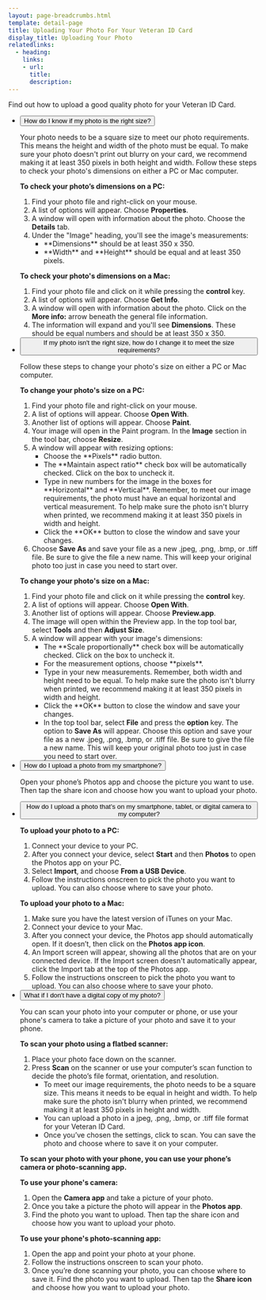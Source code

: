 ```yaml
---
layout: page-breadcrumbs.html
template: detail-page
title: Uploading Your Photo For Your Veteran ID Card
display_title: Uploading Your Photo
relatedlinks:
  - heading: 
    links:
    - url: 
      title: 
      description: 
---
```


<div class="va-introtext">

Find out how to upload a good quality photo for your Veteran ID Card.

</div>

<div class="usa-accordion">
<ul class="usa-unstyled-list">
<li>
<button class="usa-button-unstyled usa-accordion-button" aria-controls="size">How do I know if my photo is the right size?</button>
<div id="size" class="usa-accordion-content">
 
Your photo needs to be a square size to meet our photo requirements. This means the height and width of the photo must be equal. To make sure your photo doesn't print out blurry on your card, we recommend making it at least 350 pixels in both height and width. Follow these steps to check your photo's dimensions on either a PC or Mac computer.

**To check your photo’s dimensions on a PC:**

1. Find your photo file and right-click on your mouse.
2. A list of options will appear. Choose **Properties**.
3. A window will open with information about the photo. Choose the **Details** tab.
4. Under the "Image" heading, you'll see the image's measurements:
   <ul>
   <li>**Dimensions** should be at least 350 x 350.</li>
   <li>**Width** and **Height** should be equal and at least 350 pixels.</li>
   </ul>

**To check your photo's dimensions on a Mac:**

1. Find your photo file and click on it while pressing the **control** key.
2. A list of options will appear. Choose **Get Info**.
3. A window will open with information about the photo. Click on the **More info:** arrow beneath the general file information.
4. The information will expand and you'll see **Dimensions**. These should be equal numbers and should be at least 350 x 350.

</div>
</li>
<li>
<button class="usa-button-unstyled usa-accordion-button" aria-controls="change-size">If my photo isn't the right size, how do I change it to meet the size requirements?</button>
<div id="change-size" class="usa-accordion-content">
 
Follow these steps to change your photo's size on either a PC or Mac computer. 
 
**To change your photo's size on a PC:**

1. Find your photo file and right-click on your mouse.
2. A list of options will appear. Choose **Open With**.
3. Another list of options will appear. Choose **Paint**.
4. Your image will open in the Paint program. In the **Image** section in the tool bar, choose **Resize**.
5. A window will appear with resizing options:<br>
   <ul>
   <li> Choose the **Pixels** radio button.</li>
   <li>The **Maintain aspect ratio** check box will be automatically checked. Click on the box to uncheck it.</li>
   <li>Type in new numbers for the image in the boxes for **Horizontal** and **Vertical**. Remember, to meet our image requirements, the photo must have an equal horizontal and vertical measurement. To help make sure the photo isn't blurry when printed, we recommend making it at least 350 pixels in width and height.</li>
   <li>Click the **OK** button to close the window and save your changes.</li>
   </ul>
 7. Choose **Save As** and save your file as a new .jpeg, .png, .bmp, or .tiff file. Be sure to give the file a new name. This will keep your original photo too just in case you need to start over.
 
 **To change your photo's size on a Mac:**
 
1. Find your photo file and click on it while pressing the **control** key.
2. A list of options will appear. Choose **Open With**.
3. Another list of options will appear. Choose **Preview.app**.
4. The image will open within the Preview app. In the top tool bar, select **Tools** and then **Adjust Size**.
5. A window will appear with your image's dimensions:<br>
   <ul>
   <li>The **Scale proportionally** check box will be automatically checked. Click on the box to uncheck it.</li>
   <li>For the measurement options, choose **pixels**.</li>
   <li>Type in your new measurements. Remember, both width and height need to be equal. To help make sure the photo isn't blurry when printed, we recommend making it at least 350 pixels in width and height.</li>
   <li>Click the **OK** button to close the window and save your changes.</li>
7. In the top tool bar, select **File** and press the **option** key. The option to **Save As** will appear. Choose this option and save your file as a new .jpeg, .png, .bmp, or .tiff file. Be sure to give the file a new name. This will keep your original photo too just in case you need to start over. 

</div>
</li>
<li>
<button class="usa-button-unstyled usa-accordion-button" aria-controls="upload-smartphone">How do I upload a photo from my smartphone?</button>
<div id="upload-smartphone" class="usa-accordion-content">

Open your phone’s Photos app and choose the picture you want to use. Then tap the share icon and choose how you want to upload your photo. 

</div>
</li>
<li>
<button class="usa-button-unstyled usa-accordion-button" aria-controls="upload-computer">How do I upload a photo that’s on my smartphone, tablet, or digital camera to my computer?</button>
<div id="upload-computer" class="usa-accordion-content">

**To upload your photo to a PC:** 
1.	Connect your device to your PC. 
2.	After you connect your device, select **Start** and then **Photos** to open the Photos app on your PC. 
3.	Select **Import**, and choose **From a USB Device**. 
4.	Follow the instructions onscreen to pick the photo you want to upload. You can also choose where to save your photo. 

**To upload your photo to a Mac:**
1. Make sure you have the latest version of iTunes on your Mac.
2. Connect your device to your Mac.
3. After you connect your device, the Photos app should automatically open. If it doesn’t, then click on the **Photos app icon**. 
4. An Import screen will appear, showing all the photos that are on your connected device. If the Import screen doesn't automatically appear, click the Import tab at the top of the Photos app. 
5. Follow the instructions onscreen to pick the photo you want to upload. You can also choose where to save your photo. 

</div>
</li>
<li>
<button class="usa-button-unstyled usa-accordion-button" aria-controls="upload-physical">What if I don't have a digital copy of my photo?</button>
<div id="upload-physical" class="usa-accordion-content">

You can scan your photo into your computer or phone, or use your phone's camera to take a picture of your photo and save it to your phone.

**To scan your photo using a flatbed scanner:**
1. Place your photo face down on the scanner.
2. Press **Scan** on the scanner or use your computer’s scan function to decide the photo’s file format, orientation, and resolution.  
   <ul>
   <li>To meet our image requirements, the photo needs to be a square size. This means it needs to be equal in height and width. To help make sure the photo isn't blurry when printed, we recommend making it at least 350 pixels in height and width.</li>
   <li>You can upload a photo in a jpeg, .png, .bmp, or .tiff file format for your Veteran ID Card.</li>
3. Once you’ve chosen the settings, click to scan. You can save the photo and choose where to save it on your computer. 

**To scan your photo with your phone, you can use your phone’s camera or photo-scanning app.**

**To use your phone's camera:**
1. Open the **Camera app** and take a picture of your photo.
2. Once you take a picture the photo will appear in the **Photos app**.
3. Find the photo you want to upload. Then tap the share icon and choose how you want to upload your photo. 

**To use your phone's photo-scanning app:**
1. Open the app and point your photo at your phone. 
2. Follow the instructions onscreen to scan your photo. 
3. Once you’re done scanning your photo, you can  choose where to save it. Find the photo you want to upload. Then tap the **Share icon** and choose how you want to upload your photo.   

</div>
</li>
</ul>
</div>

<script src="https://standards.usa.gov/assets/js/vendor/uswds.min.js" type="text/javascript"></script>
